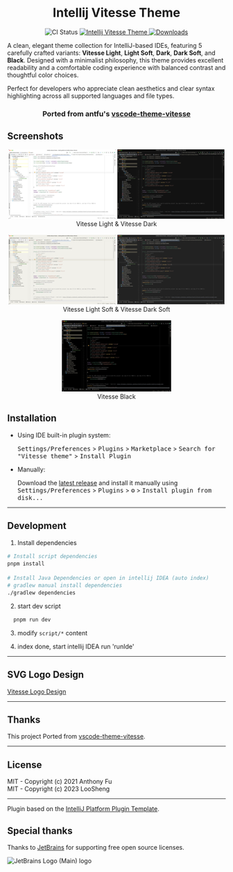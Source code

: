 
<h1 align="center">Intellij Vitesse Theme</h1>

<p align="center">
<img src="https://github.com/loosheng/intellij-vitesse-theme/workflows/Build/badge.svg" alt="CI Status" />
<a href="https://plugins.jetbrains.com/plugin/21401-vitesse-theme">
<img src="https://img.shields.io/jetbrains/plugin/v/com.github.loosheng.intellijvitessetheme.svg" alt="Intellij Vitesse Theme" />
</a>
<a href="https://plugins.jetbrains.com/plugin/21401-vitesse-theme">
<img src="https://img.shields.io/jetbrains/plugin/d/com.github.loosheng.intellijvitessetheme.svg" alt="Downloads" />
</a>
</p>

<!-- Plugin description -->

A clean, elegant theme collection for IntelliJ-based IDEs, featuring 5 carefully crafted variants: **Vitesse Light**, **Light Soft**, **Dark**, **Dark Soft**, and **Black**. Designed with a minimalist philosophy, this theme provides excellent readability and a comfortable coding experience with balanced contrast and thoughtful color choices.

Perfect for developers who appreciate clean aesthetics and clear syntax highlighting across all supported languages and file types.

<h3 align="center"> Ported from antfu's <a href="https://github.com/antfu/vscode-theme-vitesse">
vscode-theme-vitesse</a></h3>

<!-- Plugin description end -->

## Screenshots

<div align="center">
  <img width="49%" src="./images/light.png"  alt="Vitesse light"/>
  <img width="49%" src="./images/dark.png" alt="Vitesse dark" />
</div>
<div align="center">Vitesse Light & Vitesse Dark</div>
<br />
<div align="center">
 <img width="49%" src="./images/light.soft.png" alt="Vitesse Light Soft" />
 <img width="49%" src="./images/dark.soft.png" alt="Vitesse Dark Soft" />
</div>
<div align="center">Vitesse Light Soft & Vitesse Dark Soft</div>
<br />
<div align="center">
  <img width="50%" src="./images/black.png" />
  <div align="center">Vitesse Black</div>  
</div>

## Installation

- Using IDE built-in plugin system:

  <kbd>Settings/Preferences</kbd> > <kbd>Plugins</kbd> > <kbd>Marketplace</kbd> > <kbd>Search for "Vitesse
  theme"</kbd> >
  <kbd>Install Plugin</kbd>

- Manually:

  Download the [latest release](https://github.com/loosheng/intellij-vitesse-theme/releases/latest) and install it
  manually using
  <kbd>Settings/Preferences</kbd> > <kbd>Plugins</kbd> > <kbd>⚙️</kbd> > <kbd>Install plugin from disk...</kbd>

---
## Development

1. Install dependencies

```bash
# Install script dependencies
pnpm install

# Install Java Dependencies or open in intellij IDEA (auto index)
# gradlew manual install dependencies
./gradlew dependencies

```

2. start dev script

```bash
  pnpm run dev
```

3. modify `script/*` content

4. index done, start intellij IDEA run 'runIde'

---

## SVG Logo Design

[Vitesse Logo Design](https://mastergo.com/goto/pDDCTgJo?file=90290510852665)

---

## Thanks

This project Ported from [vscode-theme-vitesse](https://github.com/antfu/vscode-theme-vitesse).

---
## License
MIT - Copyright (c) 2021 Anthony Fu <br>
MIT - Copyright (c) 2023 LooSheng

---
Plugin based on the [IntelliJ Platform Plugin Template][template].

[template]: https://github.com/JetBrains/intellij-platform-plugin-template

[docs:plugin-description]: https://plugins.jetbrains.com/docs/intellij/plugin-user-experience.html#plugin-description-and-presentation

## Special thanks

Thanks to [JetBrains](https://www.jetbrains.com/?from=intellij-vitesse-theme) for supporting free open source licenses.

![JetBrains Logo (Main) logo](https://resources.jetbrains.com/storage/products/company/brand/logos/jb_beam.svg)
